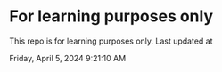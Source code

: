 # For learning purposes only
This repo is for learning purposes only.
Last updated at

Friday, April 5, 2024 9:21:10 AM

